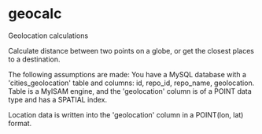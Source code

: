 geocalc
=======

Geolocation calculations

Calculate distance between two points on a globe, or get the closest places to a destination.

The following assumptions are made:
You have a MySQL database with a 'cities_geolocation' table and columns: id, repo_id, repo_name, geolocation.
Table is a MyISAM engine, and the 'geolocation' column is of a POINT data type and has a SPATIAL index.

Location data is written into the 'geolocation' column in a POINT(lon, lat) format.
